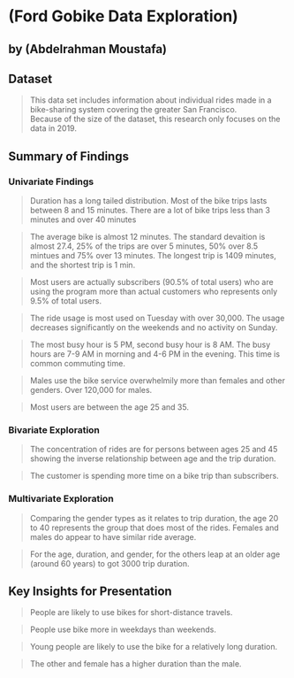# (Ford Gobike Data Exploration)
## by (Abdelrahman Moustafa)


## Dataset

> This data set includes information about individual rides made
in a bike-sharing system covering the greater San Francisco. <br> Because of the size of the dataset, this research only focuses on the data in 2019.


## Summary of Findings

### Univariate Findings

> Duration has a long tailed distribution. Most of the bike trips lasts between 8 and 15 minutes. There are a lot of bike trips less than 3 minutes and over 40 minutes

> The average bike is almost 12 minutes. The standard devaition is almost 27.4, 25% of the trips are over 5 minutes, 50% over 8.5 mintues and 75% over 13 minutes. The longest trip is 1409 minutes, and the shortest trip is 1 min.

> Most users are actually subscribers (90.5% of total users) who are using the program more than actual customers who represents only 9.5% of total users.

> The ride usage is most used on Tuesday with over 30,000. The usage decreases significantly on the weekends and no activity on Sunday.

> The most busy hour is 5 PM, second busy hour is 8 AM. The busy hours are 7-9 AM in morning and 4-6 PM in the evening. This time is common commuting time.

> Males use the bike service overwhelmily more than females and other genders. Over 120,000 for males.

> Most users are between the age 25 and 35.

### Bivariate Exploration

> The concentration of rides are for persons between ages 25 and 45 showing the inverse relationship between age and the trip duration.

> The customer is spending more time on a bike trip than subscribers.

### Multivariate Exploration

> Comparing the gender types as it relates to trip duration, the age 20 to 40 represents the group that does most of the rides. Females and males do appear to have similar ride average.

> For the age, duration, and gender, for the others leap at an older age (around 60 years) to got 3000 trip duration.

## Key Insights for Presentation

> People are likely to use bikes for short-distance travels.

> People use bike more in weekdays than weekends.

> Young people are likely to use the bike for a relatively long duration.

> The other and female has a higher duration than the male.

